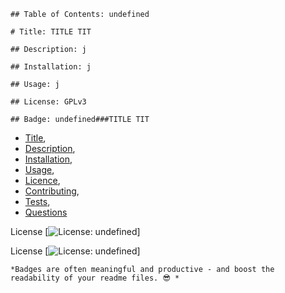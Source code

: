 
    ## Table of Contents: undefined

    # Title: TITLE TIT

    ## Description: j

    ## Installation: j

    ## Usage: j

    ## License: GPLv3
    
    ## Badge: undefined###TITLE TIT
 * [Title](#Title),
 * [Description](#Description),
 * [Installation](#Installation),
 * [Usage](#Usage),
 * [Licence](#Licence),
 * [Contributing](#Contributing),
 * [Tests](#Tests),
 * [Questions](#Questions)
        
 License
    [![License: undefined](https://img.shields.io/badge/License-GPLv3-blue.svg)]
        
 License
    [![License: undefined](https://img.shields.io/badge/License-GPLv3-undefined.svg)]

    *Badges are often meaningful and productive - and boost the readability of your readme files. 😎 *